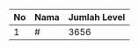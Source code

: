 | No | Nama            | Jumlah Level |
|----|-----------------|--------------|
| 1  | #    |    3656        |
